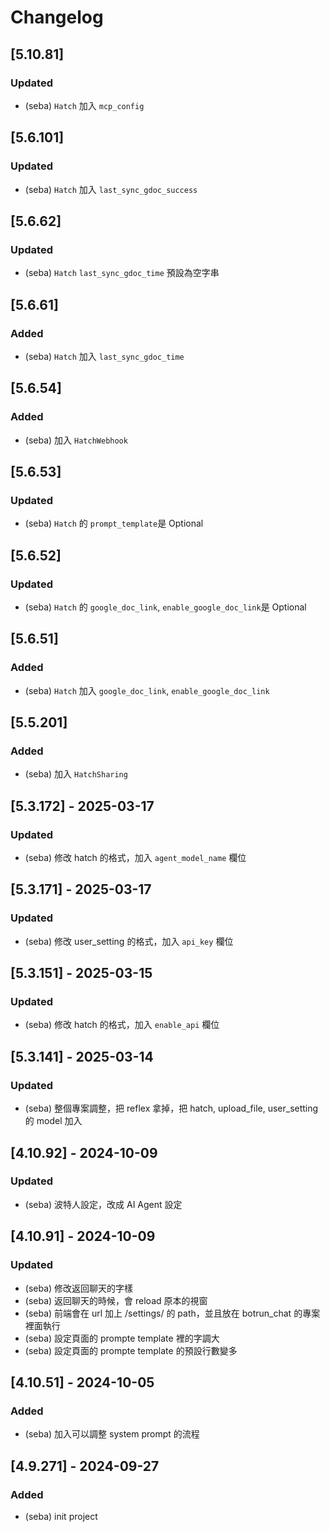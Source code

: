 # Changelog

## [5.10.81]
### Updated
- (seba) `Hatch` 加入 `mcp_config`

## [5.6.101]
### Updated
- (seba) `Hatch` 加入 `last_sync_gdoc_success`

## [5.6.62]
### Updated
- (seba) `Hatch` `last_sync_gdoc_time` 預設為空字串

## [5.6.61]
### Added
- (seba) `Hatch` 加入 `last_sync_gdoc_time`

## [5.6.54]
### Added
- (seba) 加入 `HatchWebhook`

## [5.6.53]
### Updated
- (seba) `Hatch` 的 `prompt_template`是 Optional

## [5.6.52]
### Updated
- (seba) `Hatch` 的 `google_doc_link`, `enable_google_doc_link`是 Optional

## [5.6.51]
### Added
- (seba) `Hatch` 加入 `google_doc_link`, `enable_google_doc_link`

## [5.5.201]
### Added
- (seba) 加入 `HatchSharing`

## [5.3.172] - 2025-03-17
### Updated
- (seba) 修改 hatch 的格式，加入 `agent_model_name` 欄位

## [5.3.171] - 2025-03-17
### Updated
- (seba) 修改 user_setting 的格式，加入 `api_key` 欄位

## [5.3.151] - 2025-03-15
### Updated
- (seba) 修改 hatch 的格式，加入 `enable_api` 欄位

## [5.3.141] - 2025-03-14
### Updated
- (seba) 整個專案調整，把 reflex 拿掉，把 hatch, upload_file, user_setting 的 model 加入

## [4.10.92] - 2024-10-09
### Updated
- (seba) 波特人設定，改成 AI Agent 設定

## [4.10.91] - 2024-10-09
### Updated
- (seba) 修改返回聊天的字樣
- (seba) 返回聊天的時候，會 reload 原本的視窗
- (seba) 前端會在 url 加上 /settings/ 的 path，並且放在 botrun_chat 的專案裡面執行
- (seba) 設定頁面的 prompte template 裡的字調大
- (seba) 設定頁面的 prompte template 的預設行數變多

## [4.10.51] - 2024-10-05
### Added
- (seba) 加入可以調整 system prompt 的流程

## [4.9.271] - 2024-09-27
### Added
- (seba) init project
